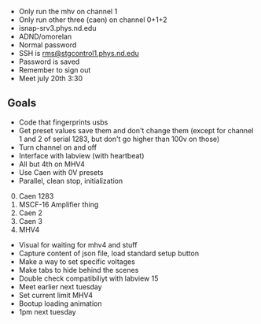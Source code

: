 
- Only run the mhv on channel 1
- Only run other three (caen) on channel 0+1+2
- isnap-srv3.phys.nd.edu
- ADND/omorelan
- Normal password
- SSH is rms@stgcontrol1.phys.nd.edu
- Password is saved
- Remember to sign out
- Meet july 20th 3:30
## Goals
- Code that fingerprints usbs
- Get preset values save them and don't change them (except for channel 1 and 2 of serial 1283, but don't go higher than 100v on those)
- Turn channel on and off
- Interface with labview (with heartbeat)
- All but 4th on MHV4
- Use Caen with 0V presets
- Parallel, clean stop, initialization
0. Caen 1283
1. MSCF-16 Amplifier thing
2. Caen 2
3. Caen 3
4. MHV4

- Visual for waiting for mhv4 and stuff
- Capture content of json file, load standard setup button 
- Make a way to set specific voltages 
- Make tabs to hide behind the scenes
- Double check compatibiliyt with labview 15
- Meet earlier next tuesday
- Set current limit MHV4
- Bootup loading animation
- 1pm next tuesday